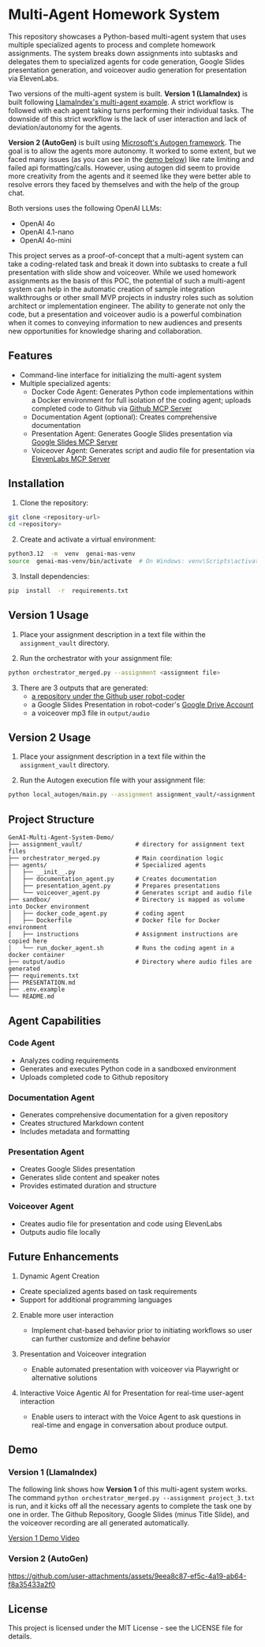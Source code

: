 
# Multi-Agent Homework System

This repository showcases a Python-based multi-agent system that uses multiple specialized agents to process and complete homework assignments. The system breaks down assignments into subtasks and delegates them to specialized agents for code generation, Google Slides presentation generation, and voiceover audio generation for presentation via ElevenLabs.

Two versions of the multi-agent system is built. **Version 1 (LlamaIndex)** is built following [LlamaIndex's multi-agent example](https://docs.llamaindex.ai/en/stable/understanding/agent/multi_agent/). A strict workflow is followed with each agent taking turns performing their individual tasks. The downside of this strict workflow is the lack of user interaction and lack of deviation/autonomy for the agents.

**Version 2 (AutoGen)** is built using [Microsoft's Autogen framework](https://github.com/microsoft/autogen). The goal is to allow the agents more autonomy. It worked to some extent, but we faced many issues (as you can see in the [demo below](#demo)) like rate limiting and failed api formatting/calls. However, using autogen did seem to provide more creativity from the agents and it seemed like they were better able to resolve errors they faced by themselves and with the help of the group chat.

Both versions uses the following OpenAI LLMs:
- OpenAI 4o
- OpenAI 4.1-nano
- OpenAI 4o-mini

This project serves as a proof-of-concept that a multi-agent system can take a coding-related task and break it down into subtasks to create a full presentation with slide show and voiceover. While we used homework assignments as the basis of this POC, the potential of such a multi-agent system can help in the automatic creation of sample integration walkthroughs or other small MVP projects in industry roles such as solution architect or implementation engineer. The ability to generate not only the code, but a presentation and voiceover audio is a powerful combination when it comes to conveying information to new audiences and presents new opportunities for knowledge sharing and collaboration. 

## Features

- Command-line interface for initializing the multi-agent system
- Multiple specialized agents:
  - Docker Code Agent: Generates Python code implementations within a Docker environment for full isolation of the coding agent; uploads completed code to Github via [Github MCP Server](https://github.com/github/github-mcp-server)
  - Documentation Agent (optional): Creates comprehensive documentation
  - Presentation Agent: Generates Google Slides presentation via [Google Slides MCP Server](https://github.com/matteoantoci/google-slides-mcp)
  - Voiceover Agent: Generates script and audio file for presentation via [ElevenLabs MCP Server](https://github.com/elevenlabs/elevenlabs-mcp)

## Installation

1. Clone the repository:

```bash
git clone <repository-url>
cd <repository>
```
  
2. Create and activate a virtual environment:

```bash
python3.12  -m  venv  genai-mas-venv
source  genai-mas-venv/bin/activate  # On Windows: venv\Scripts\activate
```

3. Install dependencies:

```bash
pip  install  -r  requirements.txt
```

## Version 1 Usage

1. Place your assignment description in a text file within the `assignment_vault` directory.

2. Run the orchestrator with your assignment file:

```bash
python orchestrator_merged.py --assignment <assignment file>
```

3. There are 3 outputs that are generated:
   - [a repository under the Github user robot-coder](https://github.com/robot-coder)
   - a Google Slides Presentation in robot-coder's [Google Drive Account](https://drive.google.com/drive/my-drive)
   - a voiceover mp3 file in `output/audio`

## Version 2 Usage

1. Place your assignment description in a text file within the `assignment_vault` directory.

2. Run the Autogen execution file with your assignment file:
```bash
python local_autogen/main.py --assignment assignment_vault/<assignment file>
```

## Project Structure
```
GenAI-Multi-Agent-System-Demo/
├── assignment_vault/               # directory for assignment text files
├── orchestrator_merged.py          # Main coordination logic
├── agents/                         # Specialized agents
│   ├── __init__.py
│   ├── documentation_agent.py      # Creates documentation
│   ├── presentation_agent.py       # Prepares presentations
│   └── voiceover_agent.py          # Generates script and audio file
├── sandbox/                        # Directory is mapped as volume into Docker environment
│   ├── docker_code_agent.py        # coding agent
│   ├── Dockerfile                  # Docker file for Docker environment
│   ├── instructions                # Assignment instructions are copied here
│   └── run_docker_agent.sh         # Runs the coding agent in a docker container
├── output/audio                    # Directory where audio files are generated
├── requirements.txt
├── PRESENTATION.md
├── .env.example
└── README.md
```

## Agent Capabilities

### Code Agent
- Analyzes coding requirements
- Generates and executes Python code in a sandboxed environment
- Uploads completed code to Github repository

### Documentation Agent
- Generates comprehensive documentation for a given repository
- Creates structured Markdown content
- Includes metadata and formatting

### Presentation Agent
- Creates Google Slides presentation
- Generates slide content and speaker notes
- Provides estimated duration and structure

### Voiceover Agent
- Creates audio file for presentation and code using ElevenLabs 
- Outputs audio file locally 

## Future Enhancements

1. Dynamic Agent Creation
- Create specialized agents based on task requirements
- Support for additional programming languages

2. Enable more user interaction
   - Implement chat-based behavior prior to initiating workflows so user can further customize and define behavior

3. Presentation and Voiceover integration
   - Enable automated presentation with voiceover via Playwright or alternative solutions

4. Interactive Voice Agentic AI for Presentation for real-time user-agent interaction 
   - Enable users to interact with the Voice Agent to ask questions in real-time and engage in conversation about produce output.

## Demo 

### Version 1 (LlamaIndex)
The following link shows how **Version 1** of this multi-agent system works. The command `python orchestrator_merged.py --assignment project_3.txt` is run, and it kicks off all the necessary agents to complete the task one by one in order. The Github Repository, Google Slides (minus Title Slide), and the voiceover recording are all generated automatically.

[Version 1 Demo Video](https://youtu.be/U3R9durFHp4)

### Version 2 (AutoGen)
  
https://github.com/user-attachments/assets/9eea8c87-ef5c-4a19-ab64-f8a35433a2f0

## License
This project is licensed under the MIT License - see the LICENSE file for details.
